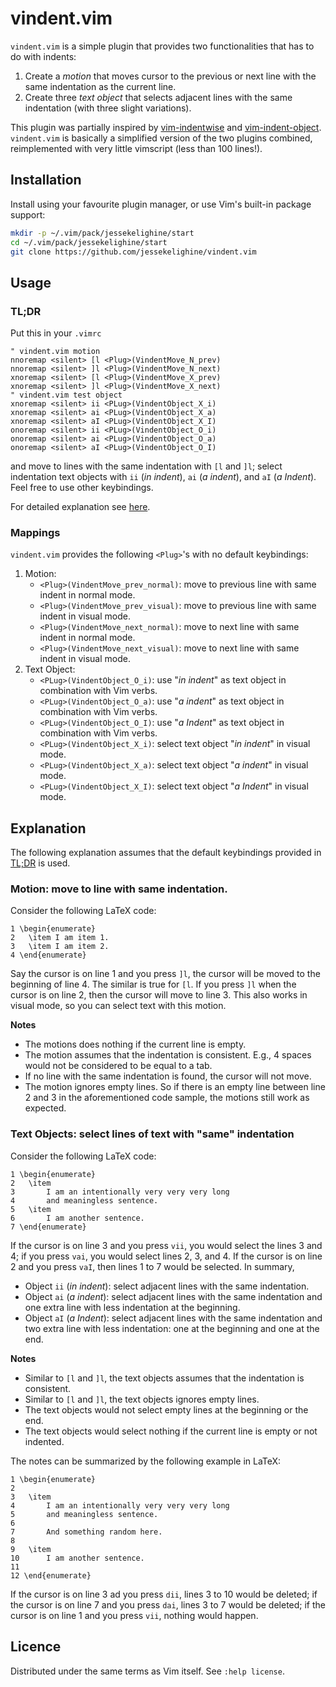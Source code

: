 # vindent.vim

`vindent.vim` is a simple plugin that provides two functionalities that has to
do with indents:

1. Create a *motion* that moves cursor to the previous or next line with the same indentation as the current line.
2. Create three *text object* that selects adjacent lines with the same indentation (with three slight variations).

This plugin was partially inspired by
[vim-indentwise](https://github.com/jeetsukumaran/vim-indentwise)
and
[vim-indent-object](https://github.com/michaeljsmith/vim-indent-object).
`vindent.vim` is basically a simplified version of the two plugins combined,
reimplemented with very little vimscript (less than 100 lines!).

## Installation

Install using your favourite plugin manager, or use Vim's built-in package support:
```sh
mkdir -p ~/.vim/pack/jessekelighine/start
cd ~/.vim/pack/jessekelighine/start
git clone https://github.com/jessekelighine/vindent.vim
```

## Usage

### TL;DR

Put this in your `.vimrc`
```vim
" vindent.vim motion
nnoremap <silent> [l <Plug>(VindentMove_N_prev)
nnoremap <silent> ]l <Plug>(VindentMove_N_next)
xnoremap <silent> [l <Plug>(VindentMove_X_prev)
xnoremap <silent> ]l <Plug>(VindentMove_X_next)
" vindent.vim test object
xnoremap <silent> ii <PLug>(VindentObject_X_i)
xnoremap <silent> ai <PLug>(VindentObject_X_a)
xnoremap <silent> aI <PLug>(VindentObject_X_I)
onoremap <silent> ii <PLug>(VindentObject_O_i)
onoremap <silent> ai <PLug>(VindentObject_O_a)
onoremap <silent> aI <PLug>(VindentObject_O_I)
```
and move to lines with the same indentation with `[l` and `]l`;
select indentation text objects with `ii` (*in indent*), `ai` (*a indent*), and `aI` (*a Indent*).
Feel free to use other keybindings.

For detailed explanation see [here](#Explanation).

### Mappings

`vindent.vim` provides the following `<Plug>`'s with no default keybindings:

1. Motion:
	- `<Plug>(VindentMove_prev_normal)`: move to previous line with same indent in normal mode.
	- `<Plug>(VindentMove_prev_visual)`: move to previous line with same indent in visual mode.
	- `<Plug>(VindentMove_next_normal)`: move to next line with same indent in normal mode.
	- `<Plug>(VindentMove_next_visual)`: move to next line with same indent in visual mode.
2. Text Object:
	- `<PLug>(VindentObject_O_i)`: use "*in indent*" as text object in combination with Vim verbs.
	- `<PLug>(VindentObject_O_a)`: use "*a indent*" as text object in combination with Vim verbs. 
	- `<PLug>(VindentObject_O_I)`: use "*a Indent*" as text object in combination with Vim verbs. 
	- `<PLug>(VindentObject_X_i)`: select text object "*in indent*" in visual mode.
	- `<PLug>(VindentObject_X_a)`: select text object "*a indent*" in visual mode.
	- `<PLug>(VindentObject_X_I)`: select text object "*a Indent*" in visual mode.

## Explanation

The following explanation assumes that the default keybindings provided in [TL;DR](#tldr) is used.

### Motion: move to line with same indentation.

Consider the following LaTeX code:
```
1 \begin{enumerate}
2 	\item I am item 1.
3 	\item I am item 2.
4 \end{enumerate}
```
Say the cursor is on line 1 and you press `]l`,
the cursor will be moved to the beginning of line 4.
The similar is true for `[l`.
If you press `]l` when the cursor is on line 2,
then the cursor will move to line 3.
This also works in visual mode, so you can select text with this motion.

**Notes**

- The motions does nothing if the current line is empty.
- The motion assumes that the indentation is consistent. E.g., 4 spaces would not be considered to be equal to a tab.
- If no line with the same indentation is found, the cursor will not move.
- The motion ignores empty lines. So if there is an empty line between line 2
  and 3 in the aforementioned code sample, the motions still work as expected.

### Text Objects: select lines of text with "same" indentation

Consider the following LaTeX code:
```
1 \begin{enumerate}
2 	\item
3 		I am an intentionally very very very long
4 		and meaningless sentence.
5 	\item
6 		I am another sentence.
7 \end{enumerate}
```
If the cursor is on line 3 and you press `vii`, you would select the lines 3 and 4;
if you press `vai`, you would select lines 2, 3, and 4.
If the cursor is on line 2 and you press `vaI`, then lines 1 to 7 would be selected.
In summary,

- Object `ii` (*in indent*): select adjacent lines with the same indentation.
- Object `ai` (*a indent*): select adjacent lines with the same indentation and one extra line with less indentation at the beginning.
- Object `aI` (*a Indent*): select adjacent lines with the same indentation and two extra line with less indentation: one at the beginning and one at the end.

**Notes**

- Similar to `[l` and `]l`, the text objects assumes that the indentation is consistent.
- Similar to `[l` and `]l`, the text objects ignores empty lines.
- The text objects would not select empty lines at the beginning or the end.
- The text objects would select nothing if the current line is empty or not indented.

The notes can be summarized by the following example in LaTeX:
```
1 \begin{enumerate}
2
3 	\item
4 		I am an intentionally very very very long
5 		and meaningless sentence.
6
7 		And something random here.
8
9 	\item
10 		I am another sentence.
11
12 \end{enumerate}
```
If the cursor is on line 3 ad you press `dii`, lines 3 to 10 would be deleted;
if the cursor is on line 7 and you press `dai`, lines 3 to 7 would be deleted;
if the cursor is on line 1 and you press `vii`, nothing would happen.

## Licence

Distributed under the same terms as Vim itself. See `:help license`.
